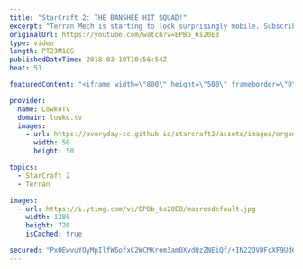 ```yaml
---
title: "StarCraft 2: THE BANSHEE HIT SQUAD!"
excerpt: "Terran Mech is starting to look surprisingly mobile. Subscribe for more videos: http://lowko.tv/youtube Macro Wars: https://goo.gl/1c32tn  In this match of Professional StarCraft 2 I cast a game between Solar and Maru. Terran Mech has quickly been developing over the last few months. It has gone from"
originalUrl: https://youtube.com/watch?v=EPBb_6s20E8
type: video
length: PT23M18S
publishedDateTime: 2018-03-10T10:56:54Z
heat: 51

featuredContent: "<iframe width=\"800\" height=\"500\" frameborder=\"0\" src=\"https://www.youtube.com/embed/EPBb_6s20E8\" allow=\"accelerometer; autoplay; encrypted-media; gyroscope; picture-in-picture\" allowfullscreen></iframe>"

provider:
  name: LowkoTV
  domain: lowko.tv
  images:
    - url: https://everyday-cc.github.io/starcraft2/assets/images/organizations/lowko.tv-50x50.jpg
      width: 50
      height: 50

topics:
  - StarCraft 2
  - Terran

images:
  - url: https://i.ytimg.com/vi/EPBb_6s20E8/maxresdefault.jpg
    width: 1280
    height: 720
    isCached: true

secured: "PxOEwvuYOyMpIlfW6ofxC2WCMKrem3am0XvdQzZNEiQf/+IN22OVUFcXF9Ud6r5dKHzoVCxztUrlbcehyvUHFraH1ADVtORlorJf7Na9f/V7FQqTTatN/k196BnR248xy5WFnjH5OWwW2GK0OcISlarB+id4j7tnn8idMiepwH7BuMyaA6QyVAmv9c4/+hM7/MXYOghbphDn/1NVBhWaGoioOulPFDH84tLNZdqEO4xZfuLvq7tsZno13+F03bK3ZXi9LckvAYp8G2srZvvnhE8wpmEpsUhOZWqDyiUNeusOpbfgPpT8JBwCZTuFJb00q90QNFrvUI4B13OqmVR3WZYMx9NLznGV0VlFjLd/9F28BJP8C88/CIB32u2HyntKAS2zAulLxPqpn3C9syOiH9kPpgJtO8HFOKlIEoA1Of/91jXnfcUmox0CNRl1Yg3W;yKW3fbg8fDujh6sF5RHnQg=="
---
```


